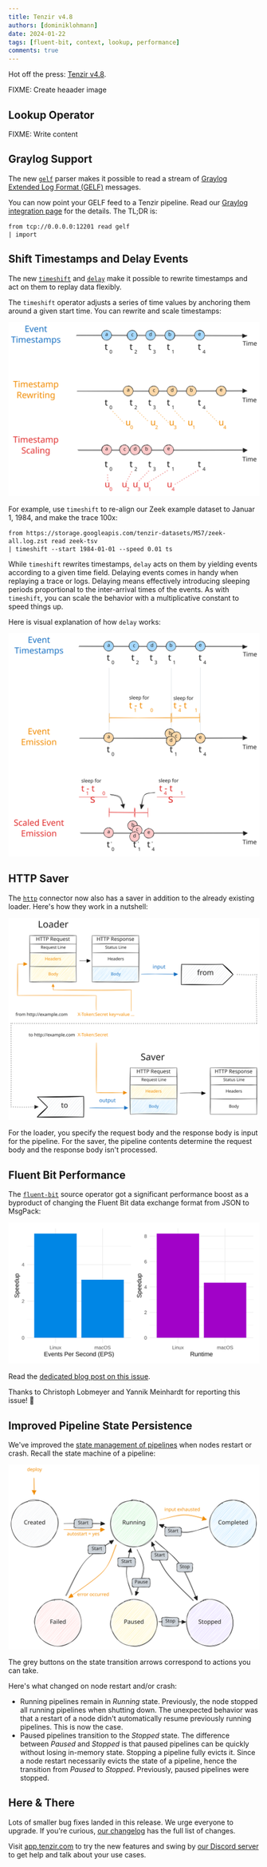 ```yaml
---
title: Tenzir v4.8
authors: [dominiklohmann]
date: 2024-01-22
tags: [fluent-bit, context, lookup, performance]
comments: true
---
```


Hot off the press: [Tenzir
v4.8](https://github.com/tenzir/tenzir/releases/tag/v4.8.0).

FIXME: Create heaader image
<!--![Tenzir v4.8](tenzir-v4.8.excalidraw.svg)-->

<!-- truncate -->

## Lookup Operator

FIXME: Write content

## Graylog Support

The new [`gelf`](/next/formats/gelf) parser makes it possible to read a stream
of [Graylog Extended Log Format
(GELF)](https://go2docs.graylog.org/5-0/getting_in_log_data/gelf.html) messages.

You can now point your GELF feed to a Tenzir pipeline. Read our [Graylog
integration page](/next/integrations/graylog) for the details. The TL;DR is:

```
from tcp://0.0.0.0:12201 read gelf
| import
```

## Shift Timestamps and Delay Events

The new [`timeshift`](/next/operators/timeshift) and
[`delay`](/next/operators/timeshift) make it possible to rewrite timestamps and
act on them to replay data flexibly.

The `timeshift` operator adjusts a series of time values by anchoring them
around a given start time. You can rewrite and scale timestamps:

![timeshift](timeshift.excalidraw.svg)

For example, use `timeshift` to re-align our Zeek example dataset to Januar 1,
1984, and make the trace 100x:

```
from https://storage.googleapis.com/tenzir-datasets/M57/zeek-all.log.zst read zeek-tsv
| timeshift --start 1984-01-01 --speed 0.01 ts
```

While `timeshift` rewrites timestamps, `delay` acts on them by yielding events
according to a given time field. Delaying events comes in handy when replaying a
trace or logs. Delaying means effectively introducing sleeping periods
proportional to the inter-arrival times of the events. As with `timeshift`, you
can scale the behavior with a multiplicative constant to speed things up.

Here is visual explanation of how `delay` works:

![delay](delay.excalidraw.svg)

## HTTP Saver

The [`http`](/next/connectors/http) connector now also has a saver in addition
to the already existing loader. Here's how they work in a nutshell:

![HTTP Connector](http.excalidraw.svg)

For the loader, you specify the request body and the response body is input for
the pipeline. For the saver, the pipeline contents determine the request body
and the response body isn't processed.

## Fluent Bit Performance

The [`fluent-bit`](/operators/fluent-bit) source operator got a significant
performance boost as a byproduct of changing the Fluent Bit data exchange format
from JSON to MsgPack:

![Fluent Bit Performance](fluent-bit-speedup.svg)

Read the [dedicated blog post on this
issue](/blog/switching-fluentbit-from-json-to-msgpack).

Thanks to Christoph Lobmeyer and Yannik Meinhardt for reporting this issue! 🙏

## Improved Pipeline State Persistence

We've improved the [state management of
pipelines](/next/user-guides/manage-a-pipeline) when nodes restart or crash.
Recall the state machine of a pipeline:

![Pipeline States](pipeline-states.excalidraw.svg)

The grey buttons on the state transition arrows correspond to actions you can
take.

Here's what changed on node restart and/or crash:

- Running pipelines remain in *Running* state. Previously, the node stopped all
  running pipelines when shutting down. The unexpected behavior was that a
  restart of a node didn't automatically resume previously running pipelines.
  This is now the case.
- Paused pipelines transition to the *Stopped* state. The difference between
  *Paused* and *Stopped* is that paused pipelines can be quickly without losing
  in-memory state. Stopping a pipeline fully evicts it. Since a node restart
  necessarily evicts the state of a pipeline, hence the transition from *Paused*
  to *Stopped*. Previously, paused pipelines were stopped.

## Here & There

Lots of smaller bug fixes landed in this release. We urge everyone to upgrade.
If you're curious, [our changelog](/changelog#v480) has the full list of
changes.

Visit [app.tenzir.com](https://app.tenzir.com) to try the new
features and swing by [our Discord server](/discord) to get help and talk about
your use cases.

